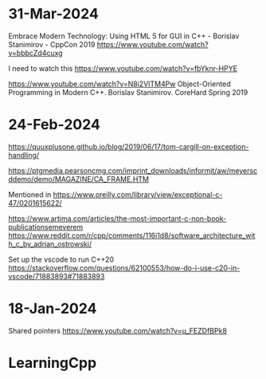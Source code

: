 # 31-Mar-2024
Embrace Modern Technology: Using HTML 5 for GUI in C++ - Borislav Stanimirov - CppCon 2019
https://www.youtube.com/watch?v=bbbcZd4cuxg

I need to watch this
https://www.youtube.com/watch?v=fbYknr-HPYE

https://www.youtube.com/watch?v=N8i2VITM4Pw
Object-Oriented Programming in Modern C++. Borislav Stanimirov. CoreHard Spring 2019

# 24-Feb-2024
https://quuxplusone.github.io/blog/2019/06/17/tom-cargill-on-exception-handling/

https://ptgmedia.pearsoncmg.com/imprint_downloads/informit/aw/meyerscddemo/demo/MAGAZINE/CA_FRAME.HTM

Mentioned in https://www.oreilly.com/library/view/exceptional-c-47/0201615622/

https://www.artima.com/articles/the-most-important-c-non-book-publicationsemeverem
https://www.reddit.com/r/cpp/comments/116i1d8/software_architecture_with_c_by_adrian_ostrowski/

Set up the vscode to run C++20
https://stackoverflow.com/questions/62100553/how-do-i-use-c20-in-vscode/71883893#71883893

# 18-Jan-2024
Shared pointers
https://www.youtube.com/watch?v=u_FEZDfBPk8

# LearningCpp
